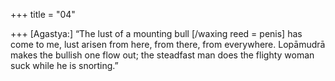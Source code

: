 +++
title = "04"

+++
[Agastya:] “The lust of a mounting bull [/waxing reed = penis] has come  to me, lust arisen from here, from there, from everywhere.
Lopāmudrā makes the bullish one flow out; the steadfast man does the  flighty woman suck while he is snorting.”